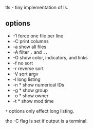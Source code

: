 tls - tiny implementation of ls.

## options
  - -1  force one file per line
  - -C  print columns
  - -a  show all files
  - -A  filter `.` and `..`
  - -G  show color, indicators, and links
  - -f  no sort
  - -r  reverse sort
  - -V  sort argv
  - -l  long listing
  - -n  * show numerical IDs
  - -g  * show group
  - -o  * show owner
  - -t  * show mod time

`*` options only effect long listing.

the -C flag is set if output is a terminal.
